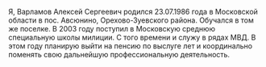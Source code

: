 Я, Варламов Алексей Сергеевич
родился 23.07.1986 года в Московской области в пос. Авсюнино, Орехово-Зуевского района. Обучался в том же поселке. В 2003 году поступил в Московскую среднюю специальную школы милиции. С того времени и служу в рядах МВД. В этом году планирую выйти на пенсию по выслуге лет и координально поменять свою дальнейшую профессиональную деятельность.
